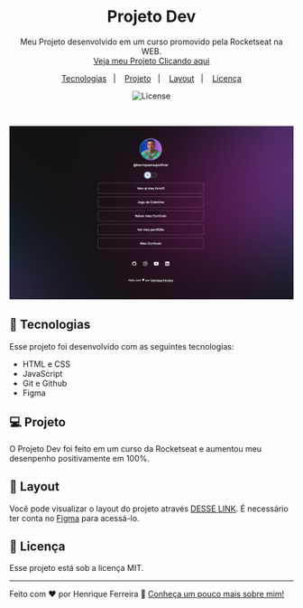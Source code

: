<h1 align="center">Projeto Dev</h1>

<p align="center">
Meu Projeto desenvolvido em um curso promovido pela Rocketseat na WEB. <br/>
<a href="https://github.com/henriquearaujooficial/ProjetoDev">Veja meu Projeto Clicando aqui</a>
</p>

<p align="center">
  <a href="#-tecnologias">Tecnologias</a>&nbsp;&nbsp;&nbsp;|&nbsp;&nbsp;&nbsp;
  <a href="#-projeto">Projeto</a>&nbsp;&nbsp;&nbsp;|&nbsp;&nbsp;&nbsp;
  <a href="#-layout">Layout</a>&nbsp;&nbsp;&nbsp;|&nbsp;&nbsp;&nbsp;
  <a href="#memo-licença">Licença</a>
</p>

<p align="center">
  <img alt="License" src="https://img.shields.io/static/v1?label=license&message=MIT&color=49AA26&labelColor=000000">
</p>

<br>

![ProjetoDev](https://github.com/henriquearaujooficial/ProjetoDev/blob/main/Telaprincipal.png)
## 🚀 Tecnologias

Esse projeto foi desenvolvido com as seguintes tecnologias:

- HTML e CSS
- JavaScript
- Git e Github
- Figma

## 💻 Projeto

O Projeto Dev foi feito em um curso da Rocketseat e aumentou meu desenpenho positivamente em 100%.


## 🔖 Layout

Você pode visualizar o layout do projeto através [DESSE LINK](https://www.figma.com/community/file/1187422022288947321). É necessário ter conta no [Figma](https://figma.com) para acessá-lo.

## :memo: Licença

Esse projeto está sob a licença MIT.

---

Feito com ♥ por Henrique Ferreira :wave: [Conheça um pouco mais sobre mim!](https://henriquearaujooficial.github.io/Portfolio/)
